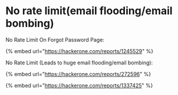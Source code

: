 # No rate limit\(email flooding/email bombing\)

No Rate Limit On Forgot Password Page:

{% embed url="https://hackerone.com/reports/1245529" %}





No Rate Limit \(Leads to huge email flooding/email bombing\):

{% embed url="https://hackerone.com/reports/272596" %}







{% embed url="https://hackerone.com/reports/1337425" %}






